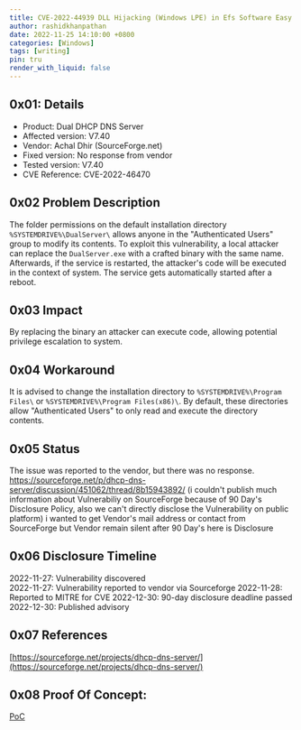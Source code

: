 ```yaml
---
title: CVE-2022-44939 DLL Hijacking (Windows LPE) in Efs Software Easy Chat Server v3.1
author: rashidkhanpathan
date: 2022-11-25 14:10:00 +0800
categories: [Windows]
tags: [writing]
pin: tru
render_with_liquid: false
---
```


## 0x01: Details
- Product: Dual DHCP DNS Server  
- Affected version: V7.40  
- Vendor: Achal Dhir (SourceForge.net)  
- Fixed version: No response from vendor  
- Tested version: V7.40  
- CVE Reference: CVE-2022-46470

## 0x02 Problem Description

The folder permissions on the default installation directory `%SYSTEMDRIVE%\DualServer\` allows anyone in the "Authenticated Users" group to modify its contents. To exploit this vulnerability, a local attacker can replace the `DualServer.exe` with a crafted binary with the same name. Afterwards, if the service is restarted, the attacker's code will be executed in the context of system. The service gets automatically started after a reboot.

## 0x03 Impact

By replacing the binary an attacker can execute code, allowing potential privilege escalation to system.

## 0x04 Workaround

It is advised to change the installation directory to `%SYSTEMDRIVE%\Program Files\` or `%SYSTEMDRIVE%\Program Files(x86)\`. By default, these directories allow "Authenticated Users" to only read and execute the directory contents.

## 0x05 Status

The issue was reported to the vendor, but there was no response.
https://sourceforge.net/p/dhcp-dns-server/discussion/451062/thread/8b15943892/
(i couldn't publish much information about Vulnerabiliy on SourceForge because of 90 Day's Disclosure Policy, also we can't directly disclose the Vulnerability on public platform) i wanted to get Vendor's mail address or contact from SourceForge but Vendor remain silent after 90 Day's here is Disclosure

## 0x06 Disclosure Timeline

2022-11-27: Vulnerability discovered  
2022-11-27: Vulnerability reported to vendor via Sourceforge
2022-11-28: Reported to MITRE for CVE
2022-12-30: 90-day disclosure deadline passed  
2022-12-30: Published advisory

## 0x07 References

[https://sourceforge.net/projects/dhcp-dns-server/](https://sourceforge.net/projects/dhcp-dns-server/)

## 0x08 Proof Of Concept:
[PoC](https://drive.google.com/drive/folders/1iuMwP6Z46XriC0AbqD545tQhSaAJBHTV)


